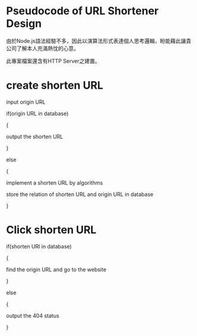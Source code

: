 # Pseudocode of URL Shortener Design
由於Node.js語法經驗不多，因此以演算法形式表達個人思考邏輯，盼能藉此讓貴公司了解本人充滿熱忱的心意。

此專案檔案還含有HTTP Server之建置。

# create shorten URL
input origin URL

if(origin URL in database)

{

  output the shorten URL
  
}

else

{

  implement a shorten URL by algorithms
  
  store the relation of shorten URL and origin URL in database
  
}

# Click shorten URL
if(shorten URl in database)

{

  find the origin URL and go to the website
  
}

else

{

  output the 404 status
  
}
